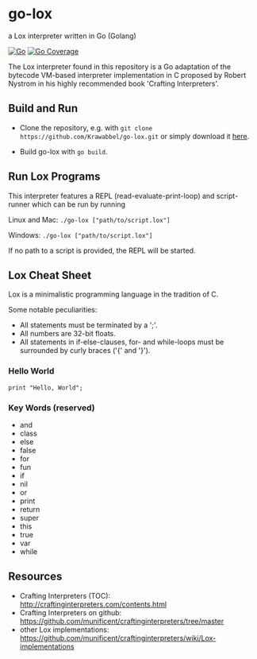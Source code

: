 # go-lox
a Lox interpreter written in Go (Golang)

[![Go](https://github.com/Krawabbel/go-lox/actions/workflows/go.yml/badge.svg)](https://github.com/Krawabbel/go-lox/actions/workflows/go.yml) [![Go Coverage](https://github.com/Krawabbel/go-lox/wiki/coverage.svg)](https://raw.githack.com/wiki/Krawabbel/go-lox/coverage.html)

The Lox interpreter found in this repository is a Go adaptation of the bytecode VM-based interpreter implementation in C proposed by Robert Nystrom in his highly recommended book 'Crafting Interpreters'.

## Build and Run

* Clone the repository, e.g. with ```git clone https://github.com/Krawabbel/go-lox.git``` or simply download it [here](https://github.com/Krawabbel/go-lox/archive/refs/heads/main.zip).

* Build go-lox with ```go build```.

## Run Lox Programs

This interpreter features a REPL (read-evaluate-print-loop) and script-runner which can be run by running

Linux and Mac: ```./go-lox ["path/to/script.lox"]```

Windows: ```./go-lox ["path/to/script.lox"]```

If no path to a script is provided, the REPL will be started.

## Lox Cheat Sheet

Lox is a minimalistic programming language in the tradition of C.

Some notable peculiarities:
* All statements must be terminated by a ';'.
* All numbers are 32-bit floats.
* All statements in if-else-clauses, for- and while-loops must be surrounded by curly braces ('{' and '}'). 

### Hello World

```print "Hello, World";```

### Key Words (reserved)

* and
* class
* else 
* false
* for
* fun 
* if
* nil
* or
* print
* return
* super
* this
* true
* var
* while

## Resources

* Crafting Interpreters (TOC): http://craftinginterpreters.com/contents.html
* Crafting Interpreters on github: https://github.com/munificent/craftinginterpreters/tree/master
* other Lox implementations: https://github.com/munificent/craftinginterpreters/wiki/Lox-implementations
